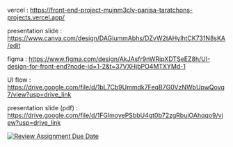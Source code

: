 vercel : https://front-end-project-mujnm3clv-panisa-taratchons-projects.vercel.app/

presentation slide : https://www.canva.com/design/DAGiummAbhs/DZvW2tAHylhtCK731N8sKA/edit

figma : https://www.figma.com/design/AkJAsfr9nWRjpXDTSeEZ8h/UI-design-for-front-end?node-id=1-2&t=37VXHjbPO4MTXYMd-1

UI flow : https://drive.google.com/file/d/1bL7Cb9Ummdk7FeqB7G0VzNWbUpwQovq7/view?usp=drive_link

presentation slide (pdf) : https://drive.google.com/file/d/1FGlmoyePSbbU4gt0b72zgRbuiOAhqqo9/view?usp=drive_link

[![Review Assignment Due Date](https://classroom.github.com/assets/deadline-readme-button-22041afd0340ce965d47ae6ef1cefeee28c7c493a6346c4f15d667ab976d596c.svg)](https://classroom.github.com/a/CeVLFQ6o)

